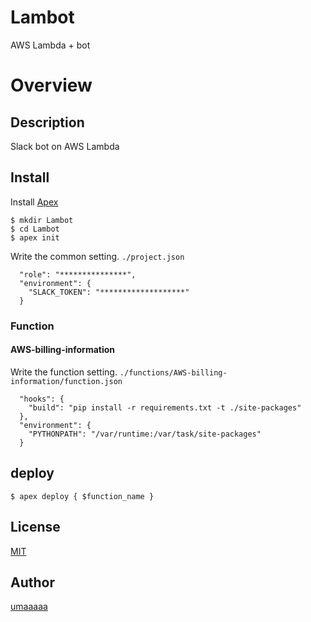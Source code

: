 # Lambot
AWS Lambda + bot

# Overview

## Description
Slack bot on AWS Lambda

## Install
Install [Apex](http://apex.run/)

```
$ mkdir Lambot
$ cd Lambot
$ apex init
```

Write the common setting. `./project.json`

```
  "role": "***************",
  "environment": {
    "SLACK_TOKEN": "*******************"
  }
```

### Function
#### AWS-billing-information
Write the function setting.  `./functions/AWS-billing-information/function.json`

```
  "hooks": {
    "build": "pip install -r requirements.txt -t ./site-packages"
  },
  "environment": {
    "PYTHONPATH": "/var/runtime:/var/task/site-packages"
  }
```

## deploy
```
$ apex deploy { $function_name }
```

## License
[MIT](https://github.com/umaaaaa/Lambot/blob/master/LICENSE)

## Author
[umaaaaa](https://github.com/umaaaaa)
